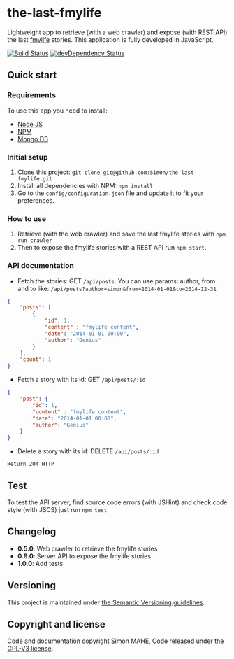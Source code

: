 # the-last-fmylife

Lightweight app to retrieve (with a web crawler) and expose (with REST API) the last [fmylife](http://www.viedemerde.fr/) stories. This application is fully developed in JavaScript.

[![Build Status](http://img.shields.io/travis/5im0n/the-last-fmylife/master.svg?style=flat-square)](https://travis-ci.org/5im0n/the-last-fmylife)
[![devDependency Status](https://david-dm.org/5im0n/the-last-fmylife.svg?style=flat)](https://david-dm.org/5im0n/the-last-fmylife#info=dependencies)



## Quick start


### Requirements

To use this app you need to install:

 - [Node JS](http://nodejs.org/)
 - [NPM](https://www.npmjs.org/)
 - [Mongo DB](http://www.mongodb.org/)


### Initial setup

1. Clone this project: `git clone git@github.com:5im0n/the-last-fmylife.git`
2. Install all dependencies with NPM: `npm install`
3. Go to the `config/configuration.json` file and update it to fit your preferences.


### How to use

1. Retrieve (with the web crawler) and save the last fmylife stories with `npm run crawler`
2. Then to expose the fmylife stories with a REST API run `npm start`.


### API documentation

- Fetch the stories: GET `/api/posts`.
You can use params: author, from and to like: `/api/posts?author=simon&from=2014-01-01&to=2014-12-31`
```json
{
	"posts": [
		{
			"id": 1,
			"content" : "fmylife content",
			"date": "2014-01-01 00:00",
			"author": "Genius"
		}
	],
	"count": 1
}
```
- Fetch a story with its id: GET `/api/posts/:id`
```json
{
	"post": {
		"id": 1,
		"content" : "fmylife content",
		"date": "2014-01-01 00:00",
		"author": "Genius"
	}
}
```
- Delete a story with its id: DELETE `/api/posts/:id`
```
Return 204 HTTP
```

## Test

To test the API server, find source code errors (with JSHint) and check code style (with JSCS) just run `npm test`



## Changelog

 - **0.5.0**: Web crawler to retrieve the fmylife stories
 - **0.9.0**: Server API to expose the fmylife stories
 - **1.0.0**: Add tests



## Versioning

This project is maintained under [the Semantic Versioning guidelines](http://semver.org/).



## Copyright and license

Code and documentation copyright Simon MAHE, Code released under [the GPL-V3 license](LICENSE).